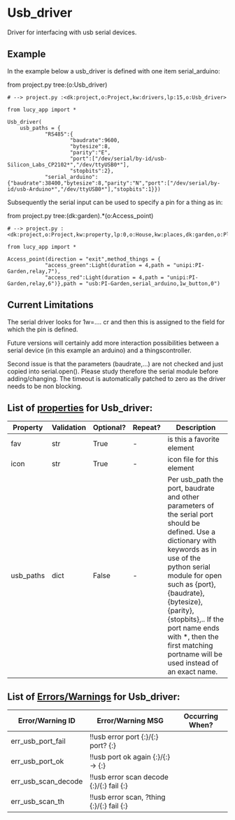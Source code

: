 <!--s_name-->
# Usb_driver

<!--e_name-->

<!--s_role-->
<!--e_role-->

<!--s_descr-->
Driver for interfacing with usb serial devices.

<!--e_descr-->

## Example

In the example below a usb_driver is defined with one item serial_arduino:

<!--s_insert_{"tree":"(o:Usb_driver)"}-->

from project.py tree:(o:Usb_driver)
```python3
# --> project.py :<dk:project,o:Project,kw:drivers,lp:15,o:Usb_driver>

from lucy_app import *

Usb_driver(
    usb_paths = {
            "RS485":{
                    "baudrate":9600,
                    "bytesize":8,
                    "parity":"E",
                    "port":["/dev/serial/by-id/usb-Silicon_Labs_CP2102*","/dev/ttyUSB0*"],
                    "stopbits":2},
            "serial_arduino":{"baudrate":38400,"bytesize":8,"parity":"N","port":["/dev/serial/by-id/usb-Arduino*","/dev/ttyUSB0*"],"stopbits":1}})

```

<!--e_insert-->

Subsequently the serial input can be used to specify a pin for a thing as in:

<!--s_insert_{"tree":"(dk:garden).*(o:Access_point)"}-->

from project.py tree:(dk:garden).*(o:Access_point)
```python3
# --> project.py :<dk:project,o:Project,kw:property,lp:0,o:House,kw:places,dk:garden,o:Place,kw:contents,lp:2,o:Access_ways,kw:items,dk:iButton_out_garden,o:Access_point>

from lucy_app import *

Access_point(direction = "exit",method_things = {
            "access_green":Light(duration = 4,path = "unipi:PI-Garden,relay,7"),
            "access_red":Light(duration = 4,path = "unipi:PI-Garden,relay,6")},path = "usb:PI-Garden,serial_arduino,1w_button,0")

```

<!--e_insert-->

## Current Limitations

The serial driver looks for 1w=.... cr and then this is assigned to the field for which the pin is defined.

Future versions will certainly add more interaction possibilities between a serial device (in this example an arduino) and a thingscontroller.

Second issue is that the parameters (baudrate,...) are not checked and just copied into serial.open().  Please study therefore the serial module before adding/changing.
The timeout is automatically patched to zero as the driver needs to be non blocking.
 
<!--s_tbl-->
## List of [properties](Properties.md) for __Usb_driver__:

  | Property | Validation | Optional? | Repeat? | Description |
  | --- | --- | --- | --- | --- |
  | fav | str | True | - | is this a favorite element | 
  | icon | str | True | - | icon file for this element | 
  | usb_paths | dict | False | - | Per usb_path the port, baudrate and other parameters of the serial port should be defined. Use a dictionary with keywords as in use of the python serial module for open such as {port}, {baudrate}, {bytesize}, {parity}, {stopbits},.. If the port name ends with *, then the first matching portname will be used instead of an exact name. | 

## List of [Errors/Warnings](Error_Warn.md) for  __Usb_driver__:

  | Error/Warning ID | Error/Warning MSG | Occurring When? |
  | --- | --- | --- | 
  | err_usb_port_fail | !!usb error port {:}/{:} port? {:} |  
  | err_usb_port_ok | !!usb port ok again {:}/{:} -> {:} |  
  | err_usb_scan_decode | !!usb error scan decode {:}/{:} fail {:} |  
  | err_usb_scan_th | !!usb error scan, ?thing {:}/{:} fail {:} |  
<!--e_tbl-->

